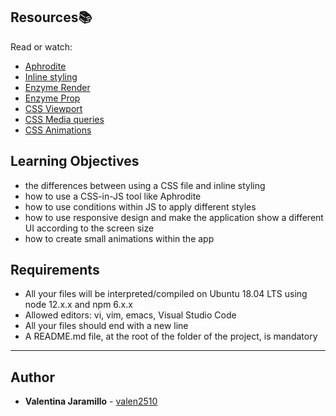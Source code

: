 ## Resources:books:

Read or watch:

- [Aphrodite](https://github.com/khan/aphrodite)
- [Inline styling](https://reactjs.org/docs/dom-elements.html#style)
- [Enzyme Render](https://enzymejs.github.io/enzyme/docs/api/ShallowWrapper/render.html)
- [Enzyme Prop](https://enzymejs.github.io/enzyme/docs/api/ShallowWrapper/prop.html)
- [CSS Viewport](https://www.w3schools.com/css/css_rwd_viewport.asp)
- [CSS Media queries](https://www.w3schools.com/css/css_rwd_mediaqueries.asp)
- [CSS Animations](https://www.w3schools.com/css/css3_animations.asp)

## Learning Objectives

- the differences between using a CSS file and inline styling
- how to use a CSS-in-JS tool like Aphrodite
- how to use conditions within JS to apply different styles
- how to use responsive design and make the application show a different UI according to the screen size
- how to create small animations within the app

## Requirements

- All your files will be interpreted/compiled on Ubuntu 18.04 LTS using node 12.x.x and npm 6.x.x
- Allowed editors: vi, vim, emacs, Visual Studio Code
- All your files should end with a new line
- A README.md file, at the root of the folder of the project, is mandatory

---

## Author

- **Valentina Jaramillo** - [valen2510](https://github.com/valen2510)

